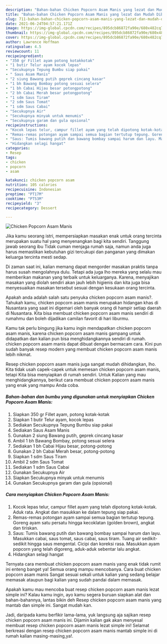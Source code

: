 ```yaml
---
description: "Bahan-bahan Chicken Popcorn Asam Manis yang lezat dan Mudah Dibuat"
title: "Bahan-bahan Chicken Popcorn Asam Manis yang lezat dan Mudah Dibuat"
slug: 711-bahan-bahan-chicken-popcorn-asam-manis-yang-lezat-dan-mudah-dibuat
date: 2021-06-24T04:57:21.171Z
image: https://img-global.cpcdn.com/recipes/895dcb86872fa90e/680x482cq70/chicken-popcorn-asam-manis-foto-resep-utama.jpg
thumbnail: https://img-global.cpcdn.com/recipes/895dcb86872fa90e/680x482cq70/chicken-popcorn-asam-manis-foto-resep-utama.jpg
cover: https://img-global.cpcdn.com/recipes/895dcb86872fa90e/680x482cq70/chicken-popcorn-asam-manis-foto-resep-utama.jpg
author: Lawrence Hoffman
ratingvalue: 4.5
reviewcount: 11
recipeingredient:
- "350 gr Fillet ayam potong kotakkotak"
- "1 butir Telur ayam kocok lepas"
- "Secukupnya Tepung Bumbu siap pakai"
- " Saus Asam Manis"
- "2 siung Bawang putih geprek cincang kasar"
- "1 bh Bawang Bombay potong sesuai selera"
- "1 bh Cabai Hijau besar potongpotong"
- "2 bh Cabai Merah besar potongpotong"
- "1 sdm Saus Tiram"
- "2 sdm Saus Tomat"
- "1 sdm Saus Cabai"
- "Secukupnya Air"
- "Secukupnya minyak untuk menumis"
- "Secukupnya garam dan gula opsional"
recipeinstructions:
- "Kocok lepas telur, campur fillet ayam yang telah dipotong kotak-kotak. Aduk rata. Angkat dan masukkan ke dalam tepung siap pakai."
- "Remas-remas potongan ayam sampai semua bagian tertutup tepung. Goreng ayam satu persatu hingga kecoklatan (golden brown), angkat dan tiriskan."
- "Saus: Tumis bawang putih dan bawang bombay sampai harum dan layu. Masukkan cabai, saus tomat, saus cabai, saus tiram. Tuang air sedikit-sedikit hingga saus mengental. Cicipi dan koreksi rasa. Masukkan ayam popcorn yang telah digoreng, aduk-aduk sebentar lalu angkat."
- "Hidangkan selagi hangat"
categories:
- Resep
tags:
- chicken
- popcorn
- asam

katakunci: chicken popcorn asam 
nutrition: 105 calories
recipecuisine: Indonesian
preptime: "PT17M"
cooktime: "PT53M"
recipeyield: "3"
recipecategory: Dessert

---
```



![Chicken Popcorn Asam Manis](https://img-global.cpcdn.com/recipes/895dcb86872fa90e/680x482cq70/chicken-popcorn-asam-manis-foto-resep-utama.jpg)

Jika kamu seorang istri, mempersiapkan masakan enak untuk orang tercinta merupakan suatu hal yang menyenangkan bagi kita sendiri. Tanggung jawab seorang ibu Tidak cuman menjaga rumah saja, namun anda juga harus memastikan kebutuhan gizi tercukupi dan panganan yang dimakan keluarga tercinta mesti sedap.

Di zaman  saat ini, kalian memang dapat mengorder masakan praktis tanpa harus susah mengolahnya dulu. Tetapi ada juga lho mereka yang selalu mau memberikan makanan yang terbaik untuk keluarganya. Karena, menyajikan masakan yang diolah sendiri akan jauh lebih higienis dan kita juga bisa menyesuaikan masakan tersebut sesuai dengan kesukaan orang tercinta. 



Apakah anda adalah salah satu penyuka chicken popcorn asam manis?. Tahukah kamu, chicken popcorn asam manis merupakan hidangan khas di Nusantara yang saat ini digemari oleh banyak orang di hampir setiap daerah di Nusantara. Kita bisa membuat chicken popcorn asam manis sendiri di rumahmu dan boleh dijadikan camilan favorit di hari liburmu.

Kamu tak perlu bingung jika kamu ingin mendapatkan chicken popcorn asam manis, karena chicken popcorn asam manis gampang untuk didapatkan dan kalian pun bisa menghidangkannya sendiri di rumah. chicken popcorn asam manis dapat dibuat dengan bermacam cara. Kini pun sudah banyak resep modern yang membuat chicken popcorn asam manis lebih nikmat.

Resep chicken popcorn asam manis juga sangat mudah dihidangkan, lho. Kita tidak usah capek-capek untuk memesan chicken popcorn asam manis, tetapi Kita bisa menyiapkan di rumah sendiri. Untuk Kalian yang mau menghidangkannya, berikut cara membuat chicken popcorn asam manis yang enak yang mampu Anda coba.

<!--inarticleads1-->

##### Bahan-bahan dan bumbu yang digunakan untuk menyiapkan Chicken Popcorn Asam Manis:

1. Siapkan 350 gr Fillet ayam, potong kotak-kotak
1. Siapkan 1 butir Telur ayam, kocok lepas
1. Sediakan Secukupnya Tepung Bumbu siap pakai
1. Sediakan  Saus Asam Manis
1. Gunakan 2 siung Bawang putih, geprek cincang kasar
1. Ambil 1 bh Bawang Bombay, potong sesuai selera
1. Sediakan 1 bh Cabai Hijau besar, potong-potong
1. Gunakan 2 bh Cabai Merah besar, potong-potong
1. Siapkan 1 sdm Saus Tiram
1. Ambil 2 sdm Saus Tomat
1. Sediakan 1 sdm Saus Cabai
1. Gunakan Secukupnya Air
1. Siapkan Secukupnya minyak untuk menumis
1. Gunakan Secukupnya garam dan gula (opsional)




<!--inarticleads2-->

##### Cara menyiapkan Chicken Popcorn Asam Manis:

1. Kocok lepas telur, campur fillet ayam yang telah dipotong kotak-kotak. Aduk rata. Angkat dan masukkan ke dalam tepung siap pakai.
1. Remas-remas potongan ayam sampai semua bagian tertutup tepung. Goreng ayam satu persatu hingga kecoklatan (golden brown), angkat dan tiriskan.
1. Saus: Tumis bawang putih dan bawang bombay sampai harum dan layu. Masukkan cabai, saus tomat, saus cabai, saus tiram. Tuang air sedikit-sedikit hingga saus mengental. Cicipi dan koreksi rasa. Masukkan ayam popcorn yang telah digoreng, aduk-aduk sebentar lalu angkat.
1. Hidangkan selagi hangat




Ternyata cara membuat chicken popcorn asam manis yang enak tidak rumit ini enteng banget ya! Semua orang mampu mencobanya. Cara buat chicken popcorn asam manis Sangat sesuai sekali untuk kalian yang sedang belajar memasak ataupun bagi kalian yang sudah pandai dalam memasak.

Apakah kamu mau mencoba buat resep chicken popcorn asam manis lezat simple ini? Kalau kamu ingin, ayo kamu segera buruan siapkan alat dan bahan-bahannya, lantas bikin deh Resep chicken popcorn asam manis yang mantab dan simple ini. Sangat mudah kan. 

Jadi, daripada kamu berfikir lama-lama, yuk langsung aja sajikan resep chicken popcorn asam manis ini. Dijamin kalian gak akan menyesal membuat resep chicken popcorn asam manis lezat simple ini! Selamat berkreasi dengan resep chicken popcorn asam manis mantab simple ini di rumah kalian masing-masing,ya!.

